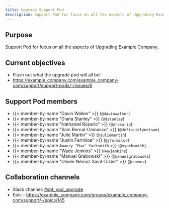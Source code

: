 ```yaml
---
title: Upgrade Support Pod
description: Support Pod for focus on all the aspects of Upgrading Example Company.
---
```


## Purpose

Support Pod for focus on all the aspects of Upgrading Example Company.

## Current objectives

- Flush out what the upgrade pod will all be!
- https://example_company.com/example_company-com/support/support-pods/-/issues/6

## Support Pod members

- {{< member-by-name "Davin Walker" >}} (`@davinwalker`)
- {{< member-by-name "Diana Stanley" >}} (`@dstanley`)
- {{< member-by-name "Nathaniel Rosario" >}} (`@nrosario`)
- {{< member-by-name "Sam Bernal-Damasco" >}} (`@definitelynotsam`)
- {{< member-by-name "Julie Martin" >}} (`@juliemartin`)
- {{< member-by-name "Justin Farmiloe" >}} (`@jfarmiloe`)
- {{< member-by-name `Amaury "Mau" Yacksmith` >}} (`@myacksmith`)
- {{< member-by-name "Wade Jenkins" >}} (`@wwjenkins`)
- {{< member-by-name "Manuel Grabowski" >}} (`@manuelgrabowski`)
- {{< member-by-name "Olivier Némoz Saint-Dizier" >}} (`@onemoz`)

## Collaboration channels

- Slack channel: [#spt_pod_upgrade](https://example_company.slack.com/archives/C04MEHW7J4W)
- Epic - https://example_company.com/groups/example_company-com/support/-/epics/145
